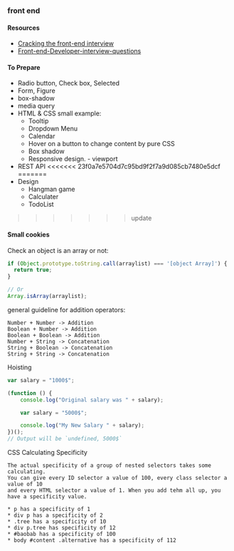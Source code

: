 ### front end
#### Resources
* [Cracking the front-end interview](https://medium.freecodecamp.com/cracking-the-front-end-interview-9a34cd46237#.4w3f64tjl)
* [Front-end-Developer-interview-questions](https://github.com/h5bp/Front-end-Developer-Interview-Questions)

#### To Prepare
* Radio button, Check box, Selected
* Form, Figure
* box-shadow
* media query
* HTML & CSS small example:
  * Tooltip
  * Dropdown Menu
  * Calendar
  * Hover on a button to change content by pure CSS
  * Box shadow
  * Responsive design. - viewport
* REST API
<<<<<<< 23f0a7e5704d7c95bd9f2f7a9d085cb7480e5dcf
=======
* Design
  * Hangman game
  * Calculater
  * TodoList
>>>>>>> update


#### Small cookies
Check an object is an array or not:
```javascript
if (Object.prototype.toString.call(arraylist) === '[object Array]') {
  return true;
}

// Or
Array.isArray(arraylist);
```

general guideline for addition operators:
```
Number + Number -> Addition
Boolean + Number -> Addition
Boolean + Boolean -> Addition
Number + String -> Concatenation
String + Boolean -> Concatenation
String + String -> Concatenation
```

Hoisting
```javascript
var salary = "1000$";

(function () {
    console.log("Original salary was " + salary);

    var salary = "5000$";

    console.log("My New Salary " + salary);
})();
// Output will be `undefined, 5000$`
```

CSS Calculating Specificity
```
The actual specificity of a group of nested selectors takes some calculating.
You can give every ID selector a value of 100, every class selector a value of 10
and every HTML selector a value of 1. When you add tehm all up, you have a specificity value.

* p has a specificity of 1
* div p has a specificity of 2
* .tree has a specificity of 10
* div p.tree has specificity of 12
* #baobab has a specificity of 100
* body #content .alternative has a specificity of 112
```
